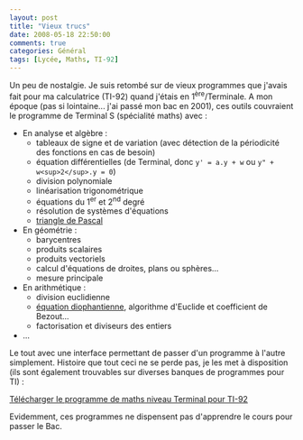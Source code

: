 ```yaml
---
layout: post
title: "Vieux trucs"
date: 2008-05-18 22:50:00
comments: true
categories: Général
tags: [Lycée, Maths, TI-92]
---
```

Un peu de nostalgie. Je suis retombé sur de vieux programmes que j'avais fait pour ma calculatrice (TI-92) quand j'étais en 1<sup>ère</sup>/Terminale. A mon époque (pas si lointaine... j'ai passé mon bac en 2001), ces outils couvraient le programme de Terminal S (spécialité maths) avec :

<!-- more -->


*   En analyse et algèbre :
    *   tableaux de signe et de variation (avec détection de la périodicité des fonctions en cas de besoin)
    *   équation différentielles (de Terminal, donc `y' = a.y + w` ou `y" + w<sup>2</sup>.y = 0`)
    *   division polynomiale
    *   linéarisation trigonométrique
    *   équations du 1<sup>er</sup> et 2<sup>nd</sup> degré
    *   résolution de systèmes d'équations
    *   [triangle de Pascal](http://fr.wikipedia.org/wiki/Triangle_de_Pascal|fr)
*   En géométrie :
    *   barycentres
    *   produits scalaires
    *   produits vectoriels
    *   calcul d'équations de droites, plans ou sphères...
    *   mesure principale
*   En arithmétique :
    *   division euclidienne
    *   [équation diophantienne](http://fr.wikipedia.org/wiki/Équation_diophantienne|fr), algorithme d'Euclide et coefficient de Bezout...
    *   factorisation et diviseurs des entiers
*   ...

Le tout avec une interface permettant de passer d'un programme à l'autre simplement. Histoire que tout ceci ne se perde pas, je les met à disposition (ils sont également trouvables sur diverses banques de programmes pour TI) :

[Télécharger le programme de maths niveau Terminal pour TI-92](/public/misc/maths3.zip|fr)

Evidemment, ces programmes ne dispensent pas d'apprendre le cours pour passer le Bac.
